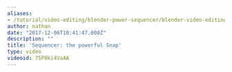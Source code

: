 ```yaml
---
aliases:
- /tutorial/video-editing/blender-power-sequencer/blender-video-editing-tutorials/chapter/9_blender_sequencer_the_powerful_snap
author: nathan
date: "2017-12-06T10:41:47.000Z"
description: ""
title: 'Sequencer: the powerful Snap'
type: video
videoid: 75P0ki4VaAA
---
```


